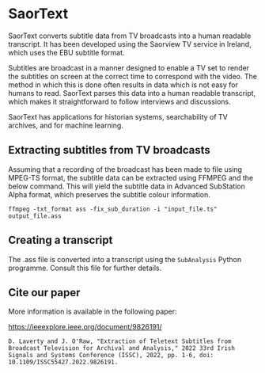 # SaorText

SaorText converts subtitle data from TV broadcasts into a human readable transcript.  It has been developed using the Saorview TV service in Ireland, which uses the EBU subtitle format.  

Subtitles are broadcast in a manner designed to enable a TV set to render the subtitles on screen at the correct time to correspond with the video.  The method in which this is done often results in data which is not easy for humans to read.  SaorText parses this data into a human readable transcript, which makes it straightforward to follow interviews and discussions.

SaorText has applications for historian systems, searchability of TV archives, and for machine learning.

## Extracting subtitles from TV broadcasts

Assuming that a recording of the broadcast has been made to file using MPEG-TS format, the subtitle data can be extracted using FFMPEG and the below command.  This will yield the subtitle data in Advanced SubStation Alpha format, which preserves the subtitle colour information.

`ffmpeg -txt_format ass -fix_sub_duration -i "input_file.ts" output_file.ass`

## Creating a transcript

The .ass file is converted into a transcript using the `SubAnalysis` Python programme.  Consult this file for further details.

## Cite our paper

More information is available in the following paper:

https://ieeexplore.ieee.org/document/9826191/

`D. Laverty and J. O'Raw, "Extraction of Teletext Subtitles from Broadcast Television for Archival and Analysis," 2022 33rd Irish Signals and Systems Conference (ISSC), 2022, pp. 1-6, doi: 10.1109/ISSC55427.2022.9826191.`
